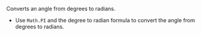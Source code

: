 Converts an angle from degrees to radians.

- Use `Math.PI` and the degree to radian formula to convert the angle from degrees to radians.